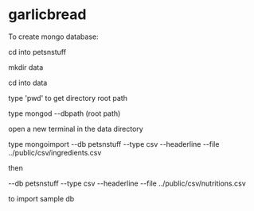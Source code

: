 garlicbread
===========

To create mongo database:

cd into petsnstuff

mkdir data

cd into data

type 'pwd' to get directory root path

type mongod --dbpath (root path)

open a new terminal in the data directory

type
mongoimport --db petsnstuff --type csv --headerline --file ../public/csv/ingredients.csv

then

--db petsnstuff --type csv --headerline --file ../public/csv/nutritions.csv

to import sample db

